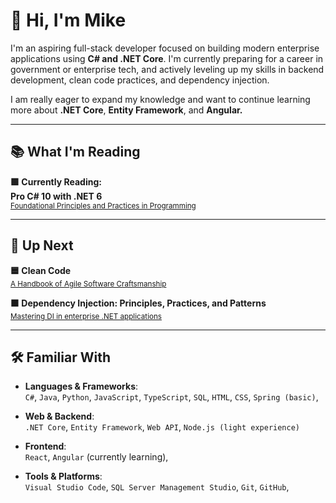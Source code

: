 # 👋 Hi, I'm Mike

I'm an aspiring full-stack developer focused on building modern enterprise applications using **C# and .NET Core**. I'm currently preparing for a career in government or enterprise tech, and actively leveling up my skills in backend development, clean code practices, and dependency injection.

I am really eager to expand my knowledge and want to continue learning more about **.NET Core**, **Entity Framework**, and **Angular.**

---

## 📚 What I'm Reading

**🟩 Currently Reading:**  
**Pro C# 10 with .NET 6**  
<sub><a href="https://www.amazon.com/Pro-NET-Foundational-Principles-Programming/dp/1484278682">Foundational Principles and Practices in Programming</a></sub>  

---

## 🧭 Up Next

**🟦 Clean Code**  
<sub><a href="https://www.amazon.com/Clean-Code-Handbook-Software-Craftsmanship/dp/0132350882">A Handbook of Agile Software Craftsmanship</a></sub>  


**🟧 Dependency Injection: Principles, Practices, and Patterns**  
<sub><a href="https://www.amazon.com/Dependency-Injection-Principles-Practices-Patterns/dp/161729473X">Mastering DI in enterprise .NET applications</a></sub>  

---

## 🛠️ Familiar With

- **Languages & Frameworks**:  
  `C#`, `Java`, `Python`, `JavaScript`, `TypeScript`, `SQL`, `HTML`, `CSS`, `Spring (basic)`, 

- **Web & Backend**:  
  `.NET Core`, `Entity Framework`, `Web API`, `Node.js (light experience)`

- **Frontend**:  
  `React`, `Angular` (currently learning), 

- **Tools & Platforms**:  
  `Visual Studio Code`, `SQL Server Management Studio`, `Git`, `GitHub`,
  

